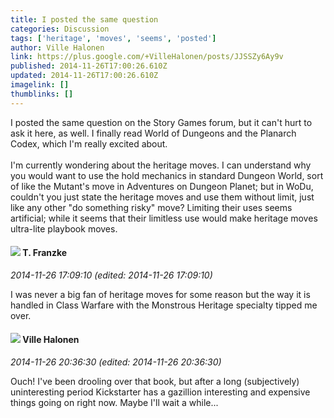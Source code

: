 ```yaml
---
title: I posted the same question
categories: Discussion
tags: ['heritage', 'moves', 'seems', 'posted']
author: Ville Halonen
link: https://plus.google.com/+VilleHalonen/posts/JJSSZy6Ay9v
published: 2014-11-26T17:00:26.610Z
updated: 2014-11-26T17:00:26.610Z
imagelink: []
thumblinks: []
---
```


I posted the same question on the Story Games forum, but it can&#39;t hurt to ask it here, as well. I finally read World of Dungeons and the Planarch Codex, which I&#39;m really excited about.<br /><br />I&#39;m currently wondering about the heritage moves. I can understand why you would want to use the hold mechanics in standard Dungeon World, sort of like the Mutant&#39;s move in Adventures on Dungeon Planet; but in WoDu, couldn&#39;t you just state the heritage moves and use them without limit, just like any other &quot;do something risky&quot; move? Limiting their uses seems artificial; while it seems that their limitless use would make heritage moves ultra-lite playbook moves.
<div id='comment z12ixxhztwyuwfhvb22hjdtzayi3chyuw'>
  <h4><img src='{{site.baseurl}}//images/avatars/110330901807759406775_photo.jpg'> T. Franzke</h4>
      <p><cite>2014-11-26 17:09:10 (edited: 2014-11-26 17:09:10)</cite></p>
        <p>I was never a big fan of heritage moves for some reason but the way it is handled in Class Warfare with the Monstrous Heritage specialty tipped me over. </p>
</div>
        

<div id='comment z12ixxhztwyuwfhvb22hjdtzayi3chyuw'>
  <h4><img src='{{site.baseurl}}//images/avatars/113592742455696658401_photo.jpg'> Ville Halonen</h4>
      <p><cite>2014-11-26 20:36:30 (edited: 2014-11-26 20:36:30)</cite></p>
        <p>Ouch! I&#39;ve been drooling over that book, but after a long (subjectively) uninteresting period Kickstarter has a gazillion interesting and expensive things going on right now. Maybe I&#39;ll wait a while...</p>
</div>
        